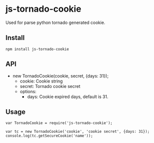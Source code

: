 # js-tornado-cookie
Used for parse python tornado generated cookie.

## Install

```
npm install js-tornado-cookie
```

## API

+ new TornadoCookie(cookie, secret, {days: 31});
	+ cookie: Cookie string
	+ secret: Tornado cookie secret
	+ options: 		
		+ days: Cookie expired days, default is 31. 


## Usage

```
var TornadoCookie = require('js-tornado-cookie');

var tc = new TornadoCookie('cookie', 'cookie secret', {days: 31});
console.log(tc.getSecureCookie('name'));
```